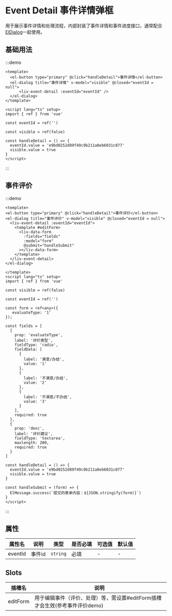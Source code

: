 # Event Detail 事件详情弹框

用于展示事件详情和处理流程，内部封装了事件详情和事件进度接口，通常配合[ElDialog](https://element-plus.org/zh-CN/component/dialog.html)一起使用。

## 基础用法
:::demo
```vue
<template>
  <el-button type="primary" @click="handleDetail">事件详情</el-button>
  <el-dialog title="事件详情" v-model="visible" @closed="eventId = null">
      <liv-event-detail :eventId="eventId" />
  </el-dialog>
</template>

<script lang="ts" setup>
import { ref } from 'vue'

const eventId = ref('')

const visible = ref(false)

const handleDetail = () => {
  eventId.value = 'e9bd0252d89f49c9b211a8eb6031c877'
  visible.value = true
}
</script>
```
:::


## 事件评价
:::demo
```vue
<template>
<el-button type="primary" @click="handleDetail">事件评价</el-button>
<el-dialog title="事件评价" v-model="visible" @closed="eventId = null">
  <liv-event-detail :eventId="eventId">
    <template #editForm>
      <liv-data-form
        :fields="fields"
        :model="form"
        @submit="handleSubmit"
      ></liv-data-form>
    </template>
  </liv-event-detail>
</el-dialog>

</template>
<script lang="ts" setup>
import { ref } from 'vue'

const visible = ref(false)

const eventId = ref('')

const form = ref<any>({
   evaluateType: '1'
});

const fields = [
  {
    prop: 'evaluateType',
    label: '评价类型',
    fieldType: 'radio',
    fieldData: [
      {
        label: '满意/办结',
        value: '1'
      },
      {
        label: '不满意/办结',
        value: '2'
      },
      {
        label: '不满意/不办结',
        value: '3'
      }
    ],
    required: true
  },
  {
    prop: 'desc',
    label: '评价建议',
    fieldType: 'textarea',
    maxlength: 200,
    required: true
  }
]

const handleDetail = () => {
  eventId.value = 'e9bd0252d89f49c9b211a8eb6031c877'
  visible.value = true
}

const handleSubmit = (form) => {
  ElMessage.success(`提交的表单内容：${JSON.stringify(form)}`)
}
</script>

```
:::

## 属性

| 属性名 | 说明 | 类型 | 是否必填 | 可选值 | 默认值 |
| ------ | ------ | ------ | ------ | ------ | ------ |
| eventId | 事件id | `string` | 必填  |  - | - |


## Slots

| 插槽名 | 说明 |
| ------ | ------ |
| editForm | 用于编辑事件（评价、处理）等，需设置#editForm插槽才会生效(参考事件评价demo) |